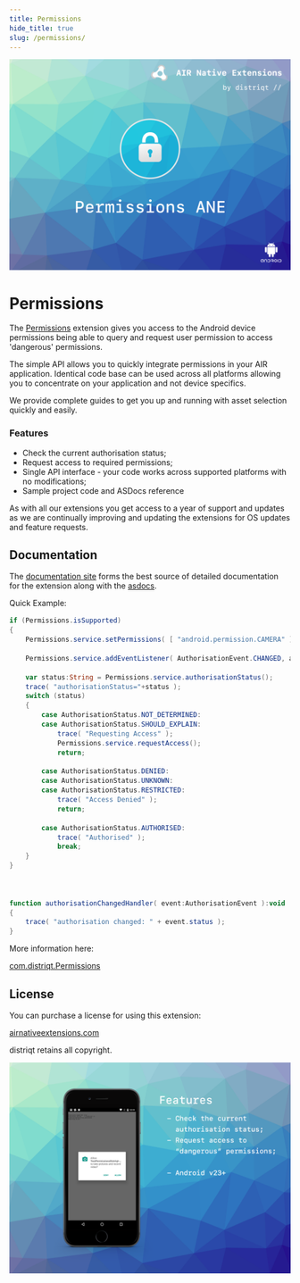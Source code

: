 ```yaml
---
title: Permissions
hide_title: true
slug: /permissions/
---
```


![](images/hero.png)

# Permissions

The [Permissions](https://airnativeextensions.com/extension/com.distriqt.Permissions) extension
gives you access to the Android device permissions being able to query and request user
permission to access 'dangerous' permissions.

The simple API allows you to quickly integrate permissions in your AIR application.
Identical code base can be used across all platforms allowing you to concentrate on
your application and not device specifics.

We provide complete guides to get you up and running with asset selection quickly and easily.

### Features

- Check the current authorisation status;
- Request access to required permissions;
- Single API interface - your code works across supported platforms with no modifications;
- Sample project code and ASDocs reference

As with all our extensions you get access to a year of support and updates as we are continually
improving and updating the extensions for OS updates and feature requests.

## Documentation

The [documentation site](https://docs.airnativeextensions.com/docs/permissions) forms the best source of detailed documentation for the extension along with the [asdocs](https://docs.airnativeextensions.com/asdocs/permissions).

Quick Example:

```actionscript
if (Permissions.isSupported)
{
	Permissions.service.setPermissions( [ "android.permission.CAMERA" ] );

	Permissions.service.addEventListener( AuthorisationEvent.CHANGED, authorisationChangedHandler );

	var status:String = Permissions.service.authorisationStatus();
	trace( "authorisationStatus="+status );
	switch (status)
	{
		case AuthorisationStatus.NOT_DETERMINED:
		case AuthorisationStatus.SHOULD_EXPLAIN:
			trace( "Requesting Access" );
			Permissions.service.requestAccess();
			return;

		case AuthorisationStatus.DENIED:
		case AuthorisationStatus.UNKNOWN:
		case AuthorisationStatus.RESTRICTED:
			trace( "Access Denied" );
			return;

		case AuthorisationStatus.AUTHORISED:
			trace( "Authorised" );
			break;
	}
}



function authorisationChangedHandler( event:AuthorisationEvent ):void
{
	trace( "authorisation changed: " + event.status );
}
```

More information here:

[com.distriqt.Permissions](https://airnativeextensions.com/extension/com.distriqt.Permissions)

## License

You can purchase a license for using this extension:

[airnativeextensions.com](https://airnativeextensions.com/)

distriqt retains all copyright.

![](images/promo.png)
